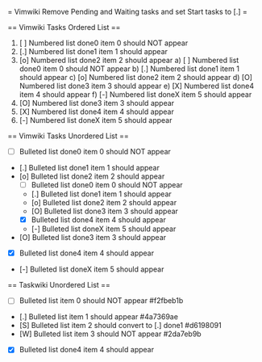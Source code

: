 = Vimwiki Remove Pending and Waiting tasks and set Start tasks to [.] =

== Vimwiki Tasks Ordered List ==
1. [ ] Numbered list done0 item 0 should NOT appear
2. [.] Numbered list done1 item 1 should appear
3. [o] Numbered list done2 item 2 should appear
  a) [ ] Numbered list done0 item 0 should NOT appear
  b) [.] Numbered list done1 item 1 should appear
  c) [o] Numbered list done2 item 2 should appear
  d) [O] Numbered list done3 item 3 should appear
  e) [X] Numbered list done4 item 4 should appear
  f) [-] Numbered list doneX item 5 should appear
4. [O] Numbered list done3 item 3 should appear
5. [X] Numbered list done4 item 4 should appear
6. [-] Numbered list doneX item 5 should appear

== Vimwiki Tasks Unordered List ==
- [ ] Bulleted list done0 item 0 should NOT appear
- [.] Bulleted list done1 item 1 should appear
- [o] Bulleted list done2 item 2 should appear
  - [ ] Bulleted list done0 item 0 should NOT appear
  - [.] Bulleted list done1 item 1 should appear
  - [o] Bulleted list done2 item 2 should appear
  - [O] Bulleted list done3 item 3 should appear
  - [X] Bulleted list done4 item 4 should appear
  - [-] Bulleted list doneX item 5 should appear
- [O] Bulleted list done3 item 3 should appear
- [X] Bulleted list done4 item 4 should appear
- [-] Bulleted list doneX item 5 should appear

== Taskwiki Unordered List ==
* [ ] Bulleted list item 0 should NOT appear  #f2fbeb1b
* [.] Bulleted list item 1 should appear  #4a7369ae
* [S] Bulleted list item 2 should convert to [.] done1 #d6198091
* [W] Bulleted list item 3 should NOT appear  #2da7eb9b
* [X] Bulleted list done4 item 4 should appear
